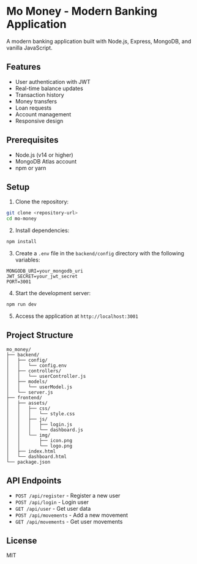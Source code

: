 # Mo Money - Modern Banking Application

A modern banking application built with Node.js, Express, MongoDB, and vanilla JavaScript.

## Features

- User authentication with JWT
- Real-time balance updates
- Transaction history
- Money transfers
- Loan requests
- Account management
- Responsive design

## Prerequisites

- Node.js (v14 or higher)
- MongoDB Atlas account
- npm or yarn

## Setup

1. Clone the repository:
```bash
git clone <repository-url>
cd mo-money
```

2. Install dependencies:
```bash
npm install
```

3. Create a `.env` file in the `backend/config` directory with the following variables:
```
MONGODB_URI=your_mongodb_uri
JWT_SECRET=your_jwt_secret
PORT=3001
```

4. Start the development server:
```bash
npm run dev
```

5. Access the application at `http://localhost:3001`

## Project Structure

```
mo_money/
├── backend/
│   ├── config/
│   │   └── config.env
│   ├── controllers/
│   │   └── userController.js
│   ├── models/
│   │   └── userModel.js
│   └── server.js
├── frontend/
│   ├── assets/
│   │   ├── css/
│   │   │   └── style.css
│   │   ├── js/
│   │   │   ├── login.js
│   │   │   └── dashboard.js
│   │   └── img/
│   │       ├── icon.png
│   │       └── logo.png
│   ├── index.html
│   └── dashboard.html
└── package.json
```

## API Endpoints

- `POST /api/register` - Register a new user
- `POST /api/login` - Login user
- `GET /api/user` - Get user data
- `POST /api/movements` - Add a new movement
- `GET /api/movements` - Get user movements

## License

MIT 